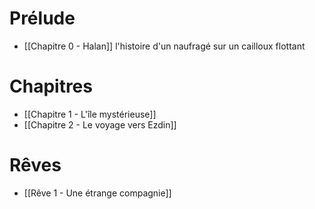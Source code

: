 
# Prélude
* [[Chapitre 0 - Halan]] l'histoire d'un naufragé sur un cailloux flottant


# Chapitres
* [[Chapitre 1 - L'île mystérieuse]] 
* [[Chapitre 2 - Le voyage vers Ezdin]]


# Rêves
* [[Rêve 1 - Une étrange compagnie]]